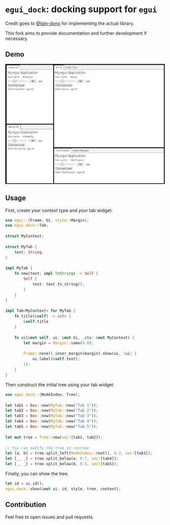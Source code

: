 # `egui_dock`: docking support for `egui`

Credit goes to [@Iain-dono](https://github.com/lain-dono) for implementing the actual library.

This fork aims to provide documentation and further development if necessary.

## Demo

![demo](images/demo.gif "Demo")

## Usage

First, create your context type and your tab widget:

```rust
use egui::{Frame, Ui, style::Margin};
use egui_dock::Tab;

struct MyContext;

struct MyTab {
    text: String,
}

impl MyTab {
    fn new(text: impl ToString) -> Self {
        Self {
            text: text.to_string(),
        }
    }
}

impl Tab<MyContext> for MyTab {
    fn title(&self) -> &str {
        &self.title
    }

    fn ui(&mut self, ui: &mut Ui, _ctx: &mut MyContext) {
        let margin = Margin::same(4.0);

        Frame::none().inner_margin(margin).show(ui, |ui| {
            ui.label(&self.text);
        });
    }
}
```

Then construct the initial tree using your tab widget:

```rust
use egui_dock::{NodeIndex, Tree};

let tab1 = Box::new(MyTab::new("Tab 1"));
let tab2 = Box::new(MyTab::new("Tab 2"));
let tab3 = Box::new(MyTab::new("Tab 3"));
let tab4 = Box::new(MyTab::new("Tab 4"));
let tab5 = Box::new(MyTab::new("Tab 5"));

let mut tree = Tree::new(vec![tab1, tab2]);

// You can modify the tree in runtime
let [a, b] = tree.split_left(NodeIndex::root(), 0.3, vec![tab3]);
let [_, _] = tree.split_below(a, 0.7, vec![tab4]);
let [_, _] = tree.split_below(b, 0.5, vec![tab5]);
```

Finally, you can show the tree.

```rust
let id = ui.id();
egui_dock::show(&mut ui, id, style, tree, context);
```

## Contribution

Feel free to open issues and pull requests.
